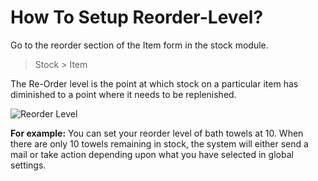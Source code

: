 # How To Setup Reorder-Level?

Go to the reorder section of the Item form in the stock module.

> Stock > Item

The Re-Order level is the point at which stock on a particular item has diminished to a point where it needs to be replenished.

![Reorder Level](/assets/frappe_io/images/erpnext/faq-reorder-level.png)

__For example:__ You can set your reorder level of bath towels at 10. When there are only 10 towels remaining in stock, the system will either send a mail or take action depending upon what you have selected in global settings.
